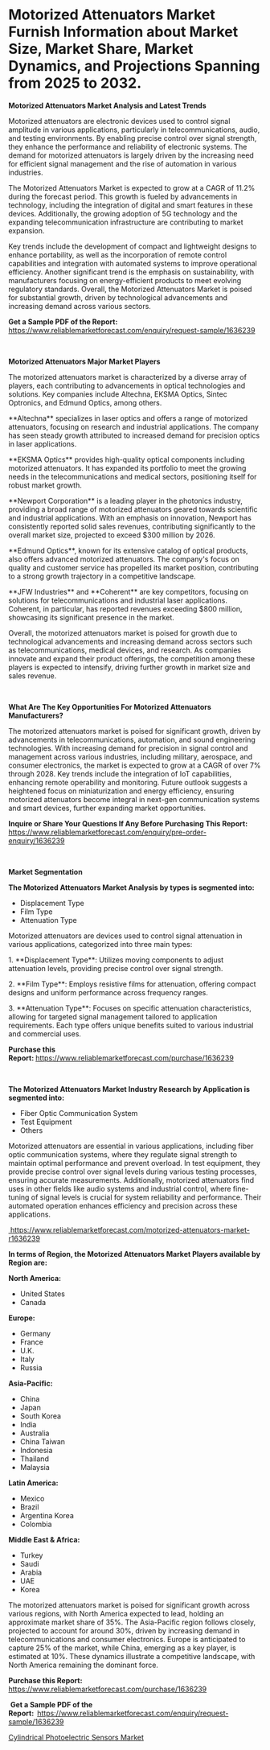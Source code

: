 <p><h1>Motorized Attenuators Market Furnish Information about Market Size, Market Share, Market Dynamics, and Projections Spanning from 2025 to 2032.</h1></p><p><strong>Motorized Attenuators Market Analysis and Latest Trends</strong></p>
<p><p>Motorized attenuators are electronic devices used to control signal amplitude in various applications, particularly in telecommunications, audio, and testing environments. By enabling precise control over signal strength, they enhance the performance and reliability of electronic systems. The demand for motorized attenuators is largely driven by the increasing need for efficient signal management and the rise of automation in various industries.</p><p>The Motorized Attenuators Market is expected to grow at a CAGR of 11.2% during the forecast period. This growth is fueled by advancements in technology, including the integration of digital and smart features in these devices. Additionally, the growing adoption of 5G technology and the expanding telecommunication infrastructure are contributing to market expansion. </p><p>Key trends include the development of compact and lightweight designs to enhance portability, as well as the incorporation of remote control capabilities and integration with automated systems to improve operational efficiency. Another significant trend is the emphasis on sustainability, with manufacturers focusing on energy-efficient products to meet evolving regulatory standards. Overall, the Motorized Attenuators Market is poised for substantial growth, driven by technological advancements and increasing demand across various sectors.</p></p>
<p><strong>Get a Sample PDF of the Report:&nbsp;</strong> <a href="https://www.reliablemarketforecast.com/enquiry/request-sample/1636239?utm_campaign=1899&utm_medium=2&utm_source=Github&utm_content=ia&utm_term=10022025&utm_id=motorized-attenuators">https://www.reliablemarketforecast.com/enquiry/request-sample/1636239</a></p>
<p>&nbsp;</p>
<p><strong>Motorized Attenuators Major Market Players</strong></p>
<p><p>The motorized attenuators market is characterized by a diverse array of players, each contributing to advancements in optical technologies and solutions. Key companies include Altechna, EKSMA Optics, Sintec Optronics, and Edmund Optics, among others.</p><p>**Altechna** specializes in laser optics and offers a range of motorized attenuators, focusing on research and industrial applications. The company has seen steady growth attributed to increased demand for precision optics in laser applications.</p><p>**EKSMA Optics** provides high-quality optical components including motorized attenuators. It has expanded its portfolio to meet the growing needs in the telecommunications and medical sectors, positioning itself for robust market growth.</p><p>**Newport Corporation** is a leading player in the photonics industry, providing a broad range of motorized attenuators geared towards scientific and industrial applications. With an emphasis on innovation, Newport has consistently reported solid sales revenues, contributing significantly to the overall market size, projected to exceed $300 million by 2026.</p><p>**Edmund Optics**, known for its extensive catalog of optical products, also offers advanced motorized attenuators. The company's focus on quality and customer service has propelled its market position, contributing to a strong growth trajectory in a competitive landscape.</p><p>**JFW Industries** and **Coherent** are key competitors, focusing on solutions for telecommunications and industrial laser applications. Coherent, in particular, has reported revenues exceeding $800 million, showcasing its significant presence in the market.</p><p>Overall, the motorized attenuators market is poised for growth due to technological advancements and increasing demand across sectors such as telecommunications, medical devices, and research. As companies innovate and expand their product offerings, the competition among these players is expected to intensify, driving further growth in market size and sales revenue.</p></p>
<p>&nbsp;</p>
<p><strong>What Are The Key Opportunities For Motorized Attenuators Manufacturers?</strong></p>
<p><p>The motorized attenuators market is poised for significant growth, driven by advancements in telecommunications, automation, and sound engineering technologies. With increasing demand for precision in signal control and management across various industries, including military, aerospace, and consumer electronics, the market is expected to grow at a CAGR of over 7% through 2028. Key trends include the integration of IoT capabilities, enhancing remote operability and monitoring. Future outlook suggests a heightened focus on miniaturization and energy efficiency, ensuring motorized attenuators become integral in next-gen communication systems and smart devices, further expanding market opportunities.</p></p>
<p><strong>Inquire or Share Your Questions If Any Before Purchasing This Report:</strong> <a href="https://www.reliablemarketforecast.com/enquiry/pre-order-enquiry/1636239?utm_campaign=1899&utm_medium=2&utm_source=Github&utm_content=ia&utm_term=10022025&utm_id=motorized-attenuators">https://www.reliablemarketforecast.com/enquiry/pre-order-enquiry/1636239</a></p>
<p>&nbsp;</p>
<p><strong>Market Segmentation</strong></p>
<p><strong>The Motorized Attenuators Market Analysis by types is segmented into:</strong></p>
<p><ul><li>Displacement Type</li><li>Film Type</li><li>Attenuation Type</li></ul></p>
<p><p>Motorized attenuators are devices used to control signal attenuation in various applications, categorized into three main types: </p><p>1. **Displacement Type**: Utilizes moving components to adjust attenuation levels, providing precise control over signal strength.</p><p>2. **Film Type**: Employs resistive films for attenuation, offering compact designs and uniform performance across frequency ranges.</p><p>3. **Attenuation Type**: Focuses on specific attenuation characteristics, allowing for targeted signal management tailored to application requirements. Each type offers unique benefits suited to various industrial and commercial uses.</p></p>
<p><strong>Purchase this Report:&nbsp;</strong><a href="https://www.reliablemarketforecast.com/purchase/1636239?utm_campaign=1899&utm_medium=2&utm_source=Github&utm_content=ia&utm_term=10022025&utm_id=motorized-attenuators">https://www.reliablemarketforecast.com/purchase/1636239</a></p>
<p>&nbsp;</p>
<p><strong>The Motorized Attenuators Market Industry Research by Application is segmented into:</strong></p>
<p><ul><li>Fiber Optic Communication System</li><li>Test Equipment</li><li>Others</li></ul></p>
<p><p>Motorized attenuators are essential in various applications, including fiber optic communication systems, where they regulate signal strength to maintain optimal performance and prevent overload. In test equipment, they provide precise control over signal levels during various testing processes, ensuring accurate measurements. Additionally, motorized attenuators find uses in other fields like audio systems and industrial control, where fine-tuning of signal levels is crucial for system reliability and performance. Their automated operation enhances efficiency and precision across these applications.</p></p>
<p><a href="https://www.reliablemarketforecast.com/motorized-attenuators-market-r1636239?utm_campaign=1899&utm_medium=2&utm_source=Github&utm_content=ia&utm_term=10022025&utm_id=motorized-attenuators">&nbsp;https://www.reliablemarketforecast.com/motorized-attenuators-market-r1636239</a></p>
<p><strong>In terms of Region, the Motorized Attenuators Market Players available by Region are:</strong></p>
<p>
    <p> <strong> North America: </strong>
        <ul>
            <li>United States</li>
            <li>Canada</li>
        </ul>
        </p> 
    <p> <strong> Europe: </strong>
        <ul>
            <li>Germany</li>
            <li>France</li>
            <li>U.K.</li>
            <li>Italy</li>
            <li>Russia</li>
        </ul>
        </p> 
    <p> <strong> Asia-Pacific: </strong>
        <ul>
            <li>China</li>
            <li>Japan</li>
            <li>South Korea</li>
            <li>India</li>
            <li>Australia</li>
            <li>China Taiwan</li>
            <li>Indonesia</li>
            <li>Thailand</li>
            <li>Malaysia</li>
        </ul>
        </p> 
    <p> <strong> Latin America: </strong>
        <ul>
            <li>Mexico</li>
            <li>Brazil</li>
            <li>Argentina Korea</li>
            <li>Colombia</li>
        </ul>
        </p> 
    <p> <strong> Middle East & Africa: </strong>
        <ul>
            <li>Turkey</li>
            <li>Saudi</li>
            <li>Arabia</li>
            <li>UAE</li>
            <li>Korea</li>
        </ul>
    </p>
    </p>
<p><p>The motorized attenuators market is poised for significant growth across various regions, with North America expected to lead, holding an approximate market share of 35%. The Asia-Pacific region follows closely, projected to account for around 30%, driven by increasing demand in telecommunications and consumer electronics. Europe is anticipated to capture 25% of the market, while China, emerging as a key player, is estimated at 10%. These dynamics illustrate a competitive landscape, with North America remaining the dominant force.</p></p>
<p><strong>Purchase this Report: </strong><a href="https://www.reliablemarketforecast.com/purchase/1636239?utm_campaign=1899&utm_medium=2&utm_source=Github&utm_content=ia&utm_term=10022025&utm_id=motorized-attenuators">https://www.reliablemarketforecast.com/purchase/1636239</a></p>
<p>&nbsp;<strong>Get a Sample PDF of the Report:&nbsp;&nbsp;</strong><a href="https://www.reliablemarketforecast.com/enquiry/request-sample/1636239?utm_campaign=1899&utm_medium=2&utm_source=Github&utm_content=ia&utm_term=10022025&utm_id=motorized-attenuators">https://www.reliablemarketforecast.com/enquiry/request-sample/1636239</a></p>
<p><strong></strong></p>
<p><p><a href="https://github.com/YashRP12/Market-Research-Report-List-7/blob/main/cylindrical-photoelectric-sensors-market.md?utm_campaign=1899&utm_medium=2&utm_source=Github&utm_content=ia&utm_term=10022025&utm_id=motorized-attenuators">Cylindrical Photoelectric Sensors Market</a></p></p>